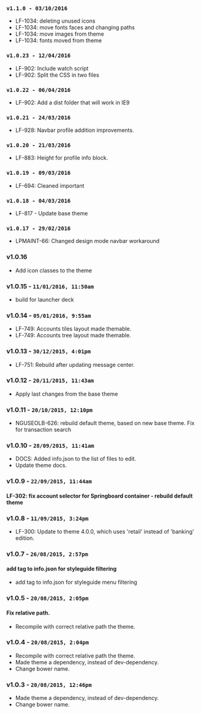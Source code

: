 ### `v1.1.0 - 03/10/2016`
* LF-1034: deleting unused icons
* LF-1034: move fonts faces and changing paths
* LF-1034: move images from theme
* LF-1034: fonts moved from theme

### `v1.0.23 - 12/04/2016`
* LF-902: Include watch script
* LF-902: Split the CSS in two files

### `v1.0.22 - 06/04/2016`
* LF-902: Add a dist folder that will work in IE9

### `v1.0.21 - 24/03/2016`
* LF-928: Navbar profile addition improvements.

### `v1.0.20 - 21/03/2016`
* LF-883: Height for profile info block.

### `v1.0.19 - 09/03/2016`
* LF-694: Cleaned important

### `v1.0.18 - 04/03/2016`
* LF-817 - Update base theme

### `v1.0.17 - 29/02/2016`
* LPMAINT-66: Changed design mode navbar workaround

### v1.0.16
* Add icon classes to the theme

### v1.0.15 - `11/01/2016, 11:50am`
* build for launcher deck

### v1.0.14 - `05/01/2016, 9:55am`
* LF-749: Accounts tiles layout made themable.
* LF-749: Accounts tree layout made themable.

### v1.0.13 - `30/12/2015, 4:01pm`
* LF-751: Rebuild after updating message center.

### v1.0.12 - `20/11/2015, 11:43am`
* Apply last changes from the base theme

### v1.0.11 - `20/10/2015, 12:10pm`
* NGUSEOLB-626: rebuild default theme, based on new base theme. Fix for transaction search

### v1.0.10 - `28/09/2015, 11:41am`
* DOCS: Added info.json to the list of files to edit.
* Update theme docs.

### v1.0.9 - `22/09/2015, 11:44am`
#### LF-302: fix account selector for Springboard container - rebuild default theme


### v1.0.8 - `11/09/2015, 3:24pm`
* LF-300: Update to theme 4.0.0, which uses 'retail' instead of 'banking' edition.


### v1.0.7 - `26/08/2015, 2:57pm`
#### add tag to info.json for styleguide filtering
* add tag to info.json for styleguide menu filtering


### v1.0.5 - `20/08/2015, 2:05pm`
#### Fix relative path.
* Recompile with correct relative path the theme.


### v1.0.4 - `20/08/2015, 2:04pm`
* Recompile with correct relative path the theme.
* Made theme a dependency, instead of dev-dependency.
* Change bower name.


### v1.0.3 - `20/08/2015, 12:46pm`
* Made theme a dependency, instead of dev-dependency.
* Change bower name.
